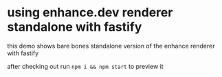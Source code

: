 # using enhance.dev renderer standalone with fastify

this demo shows bare bones standalone version of the enhance renderer with fastify

after checking out run `npm i && npm start` to preview it 
